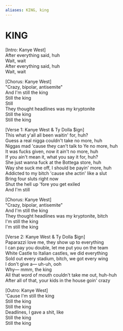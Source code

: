 ```yaml
---
aliases: KING, king
---
```


# KING

[Intro: Kanye West]  
After everything said, huh  
Wait, wait  
After everything said, huh  
Wait, wait  

[Chorus: Kanye West]  
"Crazy, bipolar, antisemite"  
And I'm still the king  
Still the king  
Still  
They thought headlines was my kryptonite  
Still the king  
Still the king  

[Verse 1: Kanye West & Ty Dolla $ign]  
This what y'all all been waitin' for, huh?  
Guess a real nigga couldn't take no more, huh  
Niggas mad 'cause they can't talk to Ye no more, huh  
It was fucks given, now it ain't no more, huh  
If you ain't mean it, what you say it for, huh?  
She just wanna fuck at the Bottega store, huh  
Way she suck me off, I should be payin' more, huh  
Addicted to my bitch 'cause she actin' like a slut  
Bring four sluts right now  
Shut the hell up 'fore you gеt exiled  
And I'm still  

[Chorus: Kanye West]  
"Crazy, bipolar, antisemitе"  
And I'm still the king  
They thought headlines was my kryptonite, bitch  
I'm still the king  
I'm still the king  

[Verse 2: Kanye West & Ty Dolla $ign]  
Paparazzi love me, they show up to everything  
I can pay you double, let me put you on the team  
White Castle to Italian castles, we did everything  
Sold out every stadium, bitch, we got every wing  
I don't give a— uh-uh, ooh  
Why— mmm, the king  
All that word of mouth couldn't take me out, huh-huh  
After all of that, your kids in the house goin' crazy  

[Outro: Kanye West]  
'Cause I'm still the king  
Still the king  
Still the king  
Deadlines, I gave a shit, like  
Still the king  
Still the king
